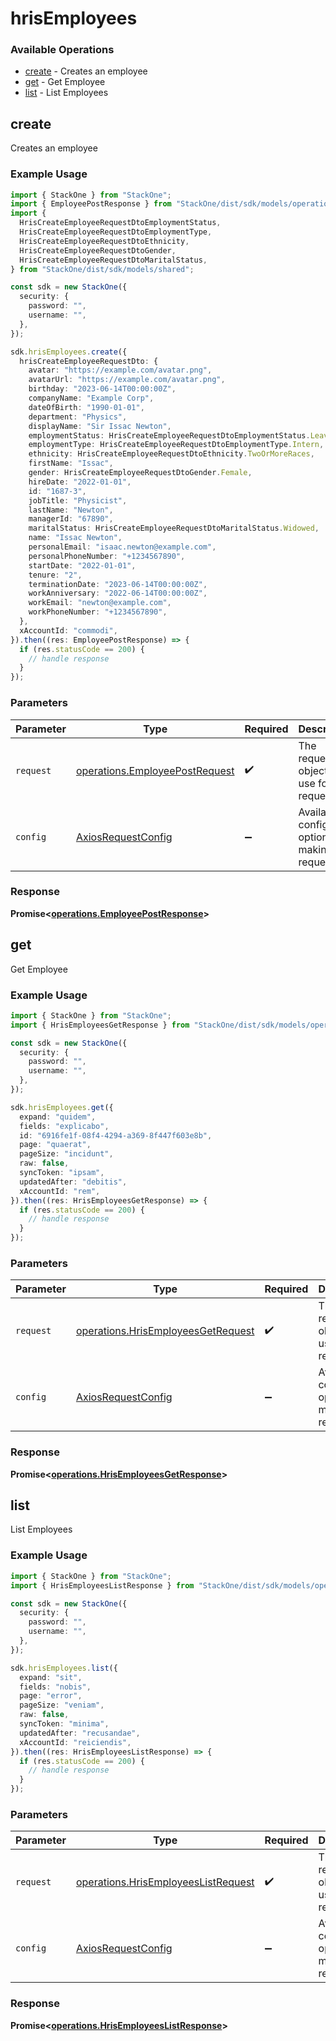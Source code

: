 # hrisEmployees

### Available Operations

* [create](#create) - Creates an employee
* [get](#get) - Get Employee
* [list](#list) - List Employees

## create

Creates an employee

### Example Usage

```typescript
import { StackOne } from "StackOne";
import { EmployeePostResponse } from "StackOne/dist/sdk/models/operations";
import {
  HrisCreateEmployeeRequestDtoEmploymentStatus,
  HrisCreateEmployeeRequestDtoEmploymentType,
  HrisCreateEmployeeRequestDtoEthnicity,
  HrisCreateEmployeeRequestDtoGender,
  HrisCreateEmployeeRequestDtoMaritalStatus,
} from "StackOne/dist/sdk/models/shared";

const sdk = new StackOne({
  security: {
    password: "",
    username: "",
  },
});

sdk.hrisEmployees.create({
  hrisCreateEmployeeRequestDto: {
    avatar: "https://example.com/avatar.png",
    avatarUrl: "https://example.com/avatar.png",
    birthday: "2023-06-14T00:00:00Z",
    companyName: "Example Corp",
    dateOfBirth: "1990-01-01",
    department: "Physics",
    displayName: "Sir Issac Newton",
    employmentStatus: HrisCreateEmployeeRequestDtoEmploymentStatus.Leave,
    employmentType: HrisCreateEmployeeRequestDtoEmploymentType.Intern,
    ethnicity: HrisCreateEmployeeRequestDtoEthnicity.TwoOrMoreRaces,
    firstName: "Issac",
    gender: HrisCreateEmployeeRequestDtoGender.Female,
    hireDate: "2022-01-01",
    id: "1687-3",
    jobTitle: "Physicist",
    lastName: "Newton",
    managerId: "67890",
    maritalStatus: HrisCreateEmployeeRequestDtoMaritalStatus.Widowed,
    name: "Issac Newton",
    personalEmail: "isaac.newton@example.com",
    personalPhoneNumber: "+1234567890",
    startDate: "2022-01-01",
    tenure: "2",
    terminationDate: "2023-06-14T00:00:00Z",
    workAnniversary: "2022-06-14T00:00:00Z",
    workEmail: "newton@example.com",
    workPhoneNumber: "+1234567890",
  },
  xAccountId: "commodi",
}).then((res: EmployeePostResponse) => {
  if (res.statusCode == 200) {
    // handle response
  }
});
```

### Parameters

| Parameter                                                                        | Type                                                                             | Required                                                                         | Description                                                                      |
| -------------------------------------------------------------------------------- | -------------------------------------------------------------------------------- | -------------------------------------------------------------------------------- | -------------------------------------------------------------------------------- |
| `request`                                                                        | [operations.EmployeePostRequest](../../models/operations/employeepostrequest.md) | :heavy_check_mark:                                                               | The request object to use for the request.                                       |
| `config`                                                                         | [AxiosRequestConfig](https://axios-http.com/docs/req_config)                     | :heavy_minus_sign:                                                               | Available config options for making requests.                                    |


### Response

**Promise<[operations.EmployeePostResponse](../../models/operations/employeepostresponse.md)>**


## get

Get Employee

### Example Usage

```typescript
import { StackOne } from "StackOne";
import { HrisEmployeesGetResponse } from "StackOne/dist/sdk/models/operations";

const sdk = new StackOne({
  security: {
    password: "",
    username: "",
  },
});

sdk.hrisEmployees.get({
  expand: "quidem",
  fields: "explicabo",
  id: "6916fe1f-08f4-4294-a369-8f447f603e8b",
  page: "quaerat",
  pageSize: "incidunt",
  raw: false,
  syncToken: "ipsam",
  updatedAfter: "debitis",
  xAccountId: "rem",
}).then((res: HrisEmployeesGetResponse) => {
  if (res.statusCode == 200) {
    // handle response
  }
});
```

### Parameters

| Parameter                                                                                | Type                                                                                     | Required                                                                                 | Description                                                                              |
| ---------------------------------------------------------------------------------------- | ---------------------------------------------------------------------------------------- | ---------------------------------------------------------------------------------------- | ---------------------------------------------------------------------------------------- |
| `request`                                                                                | [operations.HrisEmployeesGetRequest](../../models/operations/hrisemployeesgetrequest.md) | :heavy_check_mark:                                                                       | The request object to use for the request.                                               |
| `config`                                                                                 | [AxiosRequestConfig](https://axios-http.com/docs/req_config)                             | :heavy_minus_sign:                                                                       | Available config options for making requests.                                            |


### Response

**Promise<[operations.HrisEmployeesGetResponse](../../models/operations/hrisemployeesgetresponse.md)>**


## list

List Employees

### Example Usage

```typescript
import { StackOne } from "StackOne";
import { HrisEmployeesListResponse } from "StackOne/dist/sdk/models/operations";

const sdk = new StackOne({
  security: {
    password: "",
    username: "",
  },
});

sdk.hrisEmployees.list({
  expand: "sit",
  fields: "nobis",
  page: "error",
  pageSize: "veniam",
  raw: false,
  syncToken: "minima",
  updatedAfter: "recusandae",
  xAccountId: "reiciendis",
}).then((res: HrisEmployeesListResponse) => {
  if (res.statusCode == 200) {
    // handle response
  }
});
```

### Parameters

| Parameter                                                                                  | Type                                                                                       | Required                                                                                   | Description                                                                                |
| ------------------------------------------------------------------------------------------ | ------------------------------------------------------------------------------------------ | ------------------------------------------------------------------------------------------ | ------------------------------------------------------------------------------------------ |
| `request`                                                                                  | [operations.HrisEmployeesListRequest](../../models/operations/hrisemployeeslistrequest.md) | :heavy_check_mark:                                                                         | The request object to use for the request.                                                 |
| `config`                                                                                   | [AxiosRequestConfig](https://axios-http.com/docs/req_config)                               | :heavy_minus_sign:                                                                         | Available config options for making requests.                                              |


### Response

**Promise<[operations.HrisEmployeesListResponse](../../models/operations/hrisemployeeslistresponse.md)>**

